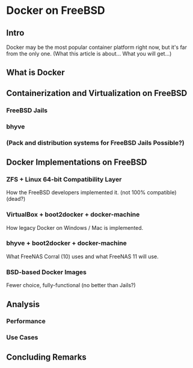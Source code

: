# Docker on FreeBSD

## Intro

Docker may be the most popular container platform right now, but it's far from the only one.
(What this article is about... What you will get...)

## What is Docker

## Containerization and Virtualization on FreeBSD

### FreeBSD Jails

### bhyve

### (Pack and distribution systems for FreeBSD Jails Possible?)

## Docker Implementations on FreeBSD

### ZFS + Linux 64-bit Compatibility Layer

How the FreeBSD developers implemented it. (not 100% compatible) (dead?)

### VirtualBox + boot2docker + docker-machine

How legacy Docker on Windows / Mac is implemented.

### bhyve + boot2docker + docker-machine

What FreeNAS Corral (10) uses and what FreeNAS 11 will use.

### BSD-based Docker Images

Fewer choice, fully-functional (no better than Jails?)

## Analysis

### Performance

### Use Cases

## Concluding Remarks
